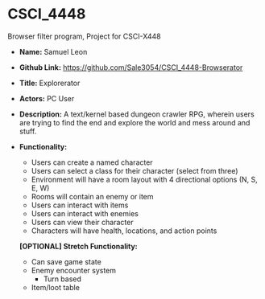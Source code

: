 # CSCI_4448
Browser filter program, Project for CSCI-X448

* **Name:** Samuel Leon
* **Github Link:** https://github.com/Sale3054/CSCI_4448-Browserator
* **Title:** Explorerator
* **Actors:** PC User
* **Description:** A text/kernel based dungeon crawler RPG, wherein users are trying to find the end and explore the world and mess around and stuff.
* **Functionality:**
    * Users can create a named character
    * Users can select a class for their character (select from three)
    * Environment will have a room layout with 4 directional options (N, S, E, W)
    * Rooms will contain an enemy or item
    * Users can interact with items
    * Users can interact with enemies
    * Users can view their character
    * Characters will have health, locations, and action points
    
    **[OPTIONAL] Stretch Functionality:**
    * Can save game state
    * Enemy encounter system
      * Turn based
    * Item/loot table
